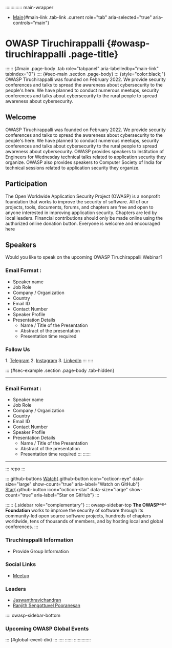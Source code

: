 ::::::::::::: main-wrapper
- [Main](#div-main){#main-link .tab-link .current role="tab"
  aria-selected="true" aria-controls="main"}

# OWASP Tiruchirappalli {#owasp-tiruchirappalli .page-title}

:::::: {#main .page-body .tab role="tabpanel" aria-labelledby="main-link" tabindex="0"}
:::: {#sec-main .section .page-body}
::: {style="color:black;"}
OWASP Tiruchirappalli was founded on February 2022. We provide security
conferences and talks to spread the awareness about cybersecurity to the
people\'s here. We have planned to conduct numerous meetups, security
conferences and talks about cybersecurity to the rural people to spread
awareness about cybersecurity.

## Welcome

OWASP Tiruchirappalli was founded on February 2022. We provide security
conferences and talks to spread the awareness about cybersecurity to the
people\'s here. We have planned to conduct numerous meetups, security
conferences and talks about cybersecurity to the rural people to spread
awareness about cybersecurity. OWASP provides speakers to Institution of
Engineers for Wednesday technical talks related to application security
they organize. OWASP also provides speakers to Computer Society of India
for technical sessions related to application security they organize.

## Participation

The Open Worldwide Application Security Project (OWASP) is a nonprofit
foundation that works to improve the security of software. All of our
projects, tools, documents, forums, and chapters are free and open to
anyone interested in improving application security. Chapters are led by
local leaders. Financial contributions should only be made online using
the authorized online donation button. Everyone is welcome and
encouraged here

## Speakers

Would you like to speak on the upcoming OWASP Tiruchirappalli Webinar?

### Email Format :

- Speaker name
- Job Role
- Company / Organization
- Country
- Email ID
- Contact Number
- Speaker Profile
- Presentation Details
  - Name / Title of the Presentation
  - Abstract of the presentation
  - Presentation time required

### Follow Us

1\. [Telegram](https://t.me/owasptrichychapter) 2.
[Instagram](https://instagram.com/owasp.trichy?igshid=YmMyMTA2M2Y=) 3.
[LinkedIn](https://www.linkedin.com/company/101323034/)
:::
::::

::: {#sec-example .section .page-body .tab-hidden}

------------------------------------------------------------------------

### Email Format :

- Speaker name
- Job Role
- Company / Organization
- Country
- Email ID
- Contact Number
- Speaker Profile
- Presentation Details
  - Name / Title of the Presentation
  - Abstract of the presentation
  - Presentation time required
:::
::::::

------------------------------------------------------------------------

::: repo
:::

::: github-buttons
[Watch](https://github.com/owasp/www-chapter-tiruchirappalli/subscription){.github-button
icon="octicon-eye" data-size="large" show-count="true"
aria-label="Watch on GitHub"}
[Star](https://github.com/owasp/www-chapter-tiruchirappalli){.github-button
icon="octicon-star" data-size="large" show-count="true"
aria-label="Star on GitHub"}
:::

:::::: {.sidebar role="complementary"}
::: owasp-sidebar-top
**The OWASP^®^ Foundation** works to improve the security of software
through its community-led open source software projects, hundreds of
chapters worldwide, tens of thousands of members, and by hosting local
and global conferences.
:::

### Tiruchirappalli Information

- Provide Group Information

### Social Links

- [Meetup](#)

### Leaders

- [Jaswanthravichandran](../cdn-cgi/l/email-protection.html#0a606b797d6b647e6224606b797d6b647e62786b7c6369626b646e786b4a657d6b797a2465786d)
- [Ranjith Sengottuvel
  Pooranesan](../cdn-cgi/l/email-protection.html#285a494642415c40065b4d46475c5c5d5e4d445847475a49464d5b494668475f495b5806475a4f)

:::: owasp-sidebar-bottom
### Upcoming OWASP Global Events

::: {#global-event-div}
:::
::::
::::::
:::::::::::::
